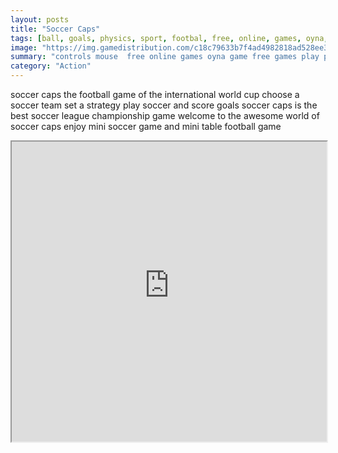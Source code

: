 ```yaml
---
layout: posts
title: "Soccer Caps"
tags: [ball, goals, physics, sport, footbal, free, online, games, oyna, game, free, games, play, play, games]
image: "https://img.gamedistribution.com/c18c79633b7f4ad4982818ad528ee3fc-512x340.jpeg"
summary: "controls mouse  free online games oyna game free games play play games"
category: "Action"
---
```


soccer caps the football game of the international world cup choose a soccer team set a strategy play soccer and score goals soccer caps is the best soccer league championship game welcome to the awesome world of soccer caps enjoy mini soccer game and mini table football game

<iframe width="100%" height="480px;" src="https://html5.gamedistribution.com/c18c79633b7f4ad4982818ad528ee3fc/"></iframe>